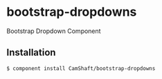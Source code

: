 
# bootstrap-dropdowns

  Bootstrap Dropdown Component


## Installation

    $ component install CamShaft/bootstrap-dropdowns
